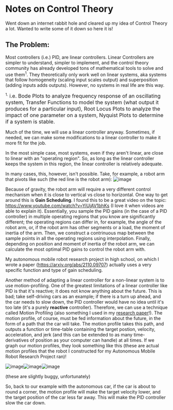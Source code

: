 # Notes on Control Theory

Went down an internet rabbit hole and cleared up my idea of Control Theory a lot. Wanted to write some of it down so here it is!

## The Problem:
Most controllers (i.e.) PID, are linear controllers. Linear Controllers are simpler to understand, simpler to implement, and the control theory community has already developed tons of mathematical tools to solve and use them<sup>1</sup>. They theoretically only work well on linear systems, aka systems that follow homogeneity (scaling input scales output) and superposition (adding inputs adds outputs). However, no systems in real life are this way.

<sup>1.</sup><span style="font-size: 1rem;"> i.e. Bode Plots to analyze frequency response of an oscillating system, Transfer Functions to model the system (what output it produces for a particular input), Root Locus Plots to analyze the impact of one parameter on a system, Nyquist Plots to determine if a system is stable.</span>

Much of the time, we will use a linear controller anyway. Sometimes, if needed, we can make some modifications to a linear controller to make it more fit for the job.

In the most simple case, most systems, even if they aren't linear, are close to linear with an "operating region". So, as long as the linear controller keeps the system in this region, the linear controller is relatively adequate.

In many cases, this, however, isn't possible. Take, for example, a robot arm that pivots like such (the red line is the robot arm): 
![image](https://user-images.githubusercontent.com/35478698/216101624-d525733e-6538-45ff-97d6-e04b4114ad5a.png)

Because of gravity, the robot arm will require a very different control mechanism when it is close to vertical vs close to horizontal. One way to get around this is **Gain Scheduling**. I found this to be a great video on the topic: https://www.youtube.com/watch?v=YiUjAV1bhKs (I love it when videos are able to explain it). Essentially, you sample the PID gains (in the case of a PID controller) in multiple operating regions that you know are significantly different; the operating regions can differ in, for example, the angle of the robot arm, or, if the robot arm has other segments or a load, the moment of inertia of the arm. Then, we construct a contrinuous map between the sample points in all the operating regions using interpolation. Finally, depending on position and moment of inertia of the robot arm, we can calculate the most optimal PID gains to control the robot arm with.

My autonomous mobile robot research project in high school, on which I wrote a paper (https://arxiv.org/abs/2110.09707) actually uses a very specific function and type of gain scheduling.

Another method of adapting a linear controller for a non-linear system is to use motion-profiling. One of the greatest limitations of a linear controller like PID is that it's reactive; it does not know anything about the future. This is bad; take self-driving cars as an example; if there is a turn up ahead, and the car needs to slow down, the PID controller would have no idea until it's too late (it's a purely **reactive** controller). Therefore, we can use a technique called Motion Profiling (also something I used in my [research paper](https://arxiv.org/abs/2110.09707)!). The motion profile, of course, must be fed information about the future, in the form of a path that the car will take. The motion profile takes this path, and outputs a function or time-table containing the target postion, velocity, acceleration, and jerk (and this can be extended to as many time-derivatives of position as your computer can handle) at all times. If we graph our motion profiles, they look something like this (these are actual motion profiles that the robot I constructed for my Autonomous Mobile Robot Research Project ran)!

![image](https://user-images.githubusercontent.com/35478698/216105190-fc8275f4-ae16-4073-b732-794f09f965aa.png)![image](https://user-images.githubusercontent.com/35478698/216105244-6c7269a7-96cb-4a1b-b510-255d8aa9ba92.png)![image](https://user-images.githubusercontent.com/35478698/216105265-956f573c-102e-4e42-89bd-60476241c5b8.png)

(these are slightly buggy, unfortunately)

So, back to our example with the autonomous car, if the car is about to round a corner, the motion profile will make the target velocity lower, and the target position of the car less far away. This will make the PID controller slow the car down. 


